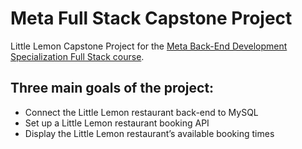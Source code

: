 # Meta Full Stack Capstone Project
Little Lemon Capstone Project for the <a href="https://www.coursera.org/learn/the-full-stack">Meta Back-End Development Specialization Full Stack course</a>.

## Three main goals of the project:
- Connect the Little Lemon restaurant back-end to MySQL
- Set up a Little Lemon restaurant booking API
- Display the Little Lemon restaurant’s available booking times
